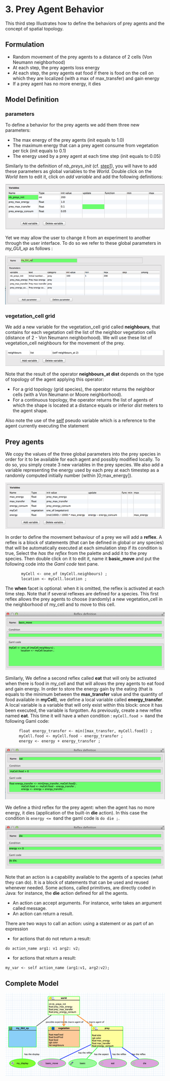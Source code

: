 # 3. Prey Agent Behavior
This third step Illustrates how to define the behaviors of prey agents and the concept of spatial topology.






## Formulation
  * Random movement of the prey agents to a distance of 2 cells (Von Neumann neighborhood)
  * At each step, the prey agents loss energy
  * At each step, the prey agents eat food if there is food on the cell on which they are localized (with a max of max\_transfer) and gain energy
  * If a prey agent has no more energy, it dies





## Model Definition

### parameters
To define a behavior for the prey agents we add them three new parameters:
  * The max energy of the prey agents (init equals to 1.0)
  * The maximum energy that can a prey agent consume from vegetation per tick (init equals to 0.1)
  * The energy used by a prey agent at each time step (init equals to 0.05)

Similarly to the definition of _nb\_preys\_init_ (cf. [step1](Tutorial__GraphicModel_step1)), you will have to add these parameters as global variables to the _World_. Double click on the _World_ item to edit it, click on _add variable_ and add the following definitions:

<img src='images/Tutorials/Graphic_modelling1/13_Prey_global_variables.png' />



Yet we may allow the user to change it from an experiment to another through the user interface. To do so we refer to these global parameters in _my\_GUI\_xp_ as follows :

<img src='images/Tutorials/Graphic_modelling1/14_Prey_global_parameters.png' />




### vegetation\_cell grid
We add a new variable for the vegetation\_cell grid called **neighbours**, that contains for each vegetation cell the list of the neighbor vegetation cells (distance of 2 - Von Neumann neighborhood). We will use these list of vegetation\_cell neighbours for the movement of the prey.

<img src='images/Tutorials/Graphic_modelling1/15_vegetation_neighbours.png' />



Note that the result of the operator **neighbours\_at dist** depends on the type of topology of the agent applying this operator:
  * For a grid topology (grid species), the operator returns the neighbor cells (with a Von Neumann or Moore neighborhood).
  * For a continuous topology, the operator returns the list of agents of which the shape is located at a distance equals or inferior _dist_ meters to the agent shape.

Also note the use of the [self](G__PseudoVariables#self) pseudo variable which is a reference to the agent currently executing the statement

## Prey agents

We copy the values of the three global parameters into the prey species in order for it to be available for each agent and possibly modified locally. To do so, you simply create 3 new variables in the prey species. We also add a variable representing the energy used by each prey at each timestep as a randomly computed initially number (within ]0;max\_energy]).

<img src='images/Tutorials/Graphic_modelling1/16_prey_energy_variables.png' />




In order to define the movement behaviour of a prey we will add a **reflex**. A reflex is a block of statements (that can be defined in global or any species) that will be automatically executed at each simulation step if its condition is true, Select the _has the reflex_ from the palette and add it to the prey species. Then double click on it to edit it, name it **basic\_move** and put the following code into the _Gaml code_ text pane.
```
       myCell <- one_of (myCell.neighbours) ;
       location <- myCell.location ;
```


The **when** facet is optional: when it is omitted, the reflex is activated at each time step. Note that if several reflexes are defined for a species. This first reflex allows the prey agents to choose (randomly) a new vegetation\_cell in the neighborhood of my\_cell and to move to this cell.

<img src='images/Tutorials/Graphic_modelling1/17_Prey_basic_move.png' />





Similarly, We define a second reflex called **eat** that will only be activated when there is food in my\_cell and that will allows the prey agents to eat food and gain energy. In order to store the energy gain by the eating (that is equals to the minimum between the **max\_transfer** value and the quantity of food available in **myCell**), we define a local variable called **energy\_transfer**.  A local variable is a variable that will only exist within this block: once it has been executed, the variable is forgotten. As previously, create a new reflex named **eat**. This time it will have a _when_ condition : `myCell.food > 0`and the following Gaml code:

```
      float energy_transfer <- min([max_transfer, myCell.food]) ;
      myCell.food <- myCell.food - energy_transfer ;
      energy <- energy + energy_transfer ;
```


<img src='images/Tutorials/Graphic_modelling1/18_Prey_eat.png' />





We define a third reflex for the prey agent: when the agent has no more energy, it dies (application of the built-in **die** action). In this case the condition is `energy <= 0`and the gaml code is `do die ;`.


<img src='images/Tutorials/Graphic_modelling1/19_Prey_die.png' />



Note that an action is a capability available to the agents of a species (what they can do). It is a block of statements that can be used and reused whenever needed. Some actions, called primitives, are directly coded in Java: for instance, the **die** action defined for all the agents.
  * An action can accept arguments. For instance, write takes an argument called message.
  * An action can return a result.

There are two ways to call an action: using a statement or as part of an expression
  * for actions that do not return a result:
```
do action_name arg1: v1 arg2: v2;
```

  * for actions that return a result:
```
my_var <- self action_name (arg1:v1, arg2:v2);
```





## Complete Model

<img src='images/Tutorials/Graphic_modelling1/20_Step3_complete_model.png' />
